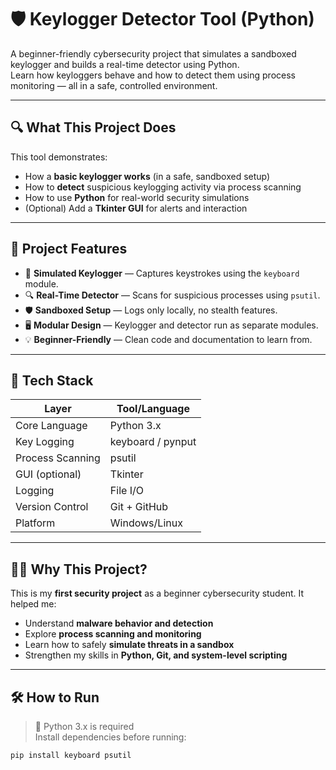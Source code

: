 # 🛡️ Keylogger Detector Tool (Python)

A beginner-friendly cybersecurity project that simulates a sandboxed keylogger and builds a real-time detector using Python.  
Learn how keyloggers behave and how to detect them using process monitoring — all in a safe, controlled environment.

---

## 🔍 What This Project Does

This tool demonstrates:
- How a **basic keylogger works** (in a safe, sandboxed setup)
- How to **detect** suspicious keylogging activity via process scanning
- How to use **Python** for real-world security simulations
- (Optional) Add a **Tkinter GUI** for alerts and interaction

---

## 🚀 Project Features

- 🧪 **Simulated Keylogger** — Captures keystrokes using the `keyboard` module.
- 🔍 **Real-Time Detector** — Scans for suspicious processes using `psutil`.
- 🛡️ **Sandboxed Setup** — Logs only locally, no stealth features.
- 🖥️ **Modular Design** — Keylogger and detector run as separate modules.
- 💡 **Beginner-Friendly** — Clean code and documentation to learn from.

---

## 🧰 Tech Stack

| Layer             | Tool/Language         |
|------------------|-----------------------|
| Core Language     | Python 3.x            |
| Key Logging       | keyboard / pynput     |
| Process Scanning  | psutil                |
| GUI (optional)    | Tkinter               |
| Logging           | File I/O              |
| Version Control   | Git + GitHub          |
| Platform          | Windows/Linux         |

---

## 🧑‍💻 Why This Project?

This is my **first security project** as a beginner cybersecurity student. It helped me:
- Understand **malware behavior and detection**
- Explore **process scanning and monitoring**
- Learn how to safely **simulate threats in a sandbox**
- Strengthen my skills in **Python, Git, and system-level scripting**

---

## 🛠️ How to Run

> 🔧 Python 3.x is required  
> Install dependencies before running:
```bash
pip install keyboard psutil

